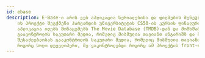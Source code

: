 ```yaml
---
id: ebase
description: E-Base-ი არის ვებ აპლიკაცია სერიალებისა და ფილმების მენეჯმენტისთვის.
    ის პროექტი შევქმენი ჰარვარდის უნივერსიტეტის CS50-ის კურსის ფინალური ეტაპის გადასალახად.
    აპლიკაცია იღებს მონაცემებს The Movie Database (TMDB)-დან და მომხმარებლებს აძლევს შესაძლებლობას 
    გააკონტროლოს საკუთარი მედია, რომელიც მიბმულია თავიანთ ანგარიშზ და მომხმარებლებს აძლევს 
    შესაძლებლობას გააკონტროლოს საკუთარი მედია, რომელიც მიბმულია თავიანთ ანგარიშზე.
    როგორც სოლო დეველოპერი, მე ვაკონტროლებდი როგორც ამ პროექტის front-end-ს ასევე back-end-ს.
---
```

